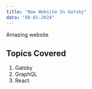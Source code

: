 ```yaml
---
title: "New Website In Gatsby"
data: "08-01-2024"
---
```


Amazing website

## Topics Covered

1. Gatsby
2. GraphQL
3. React
